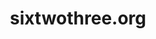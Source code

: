 ---
title: 'sixtwothree.org'
url: 'https://sixtwothree.org'
tags: ['web developer', 'musician', 'community organizer', 'photographer', 'author']
nsfw: false
rss: true
---